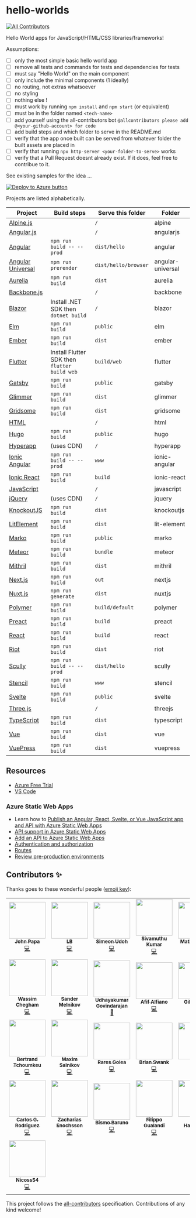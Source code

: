 # hello-worlds

<!-- ALL-CONTRIBUTORS-BADGE:START - Do not remove or modify this section -->
[![All Contributors](https://img.shields.io/badge/all_contributors-29-blue.svg?style=flat-square)](#contributors)
<!-- ALL-CONTRIBUTORS-BADGE:END -->

Hello World apps for JavaScript/HTML/CSS libraries/frameworks!

Assumptions:

- [ ] only the most simple basic hello world app
- [ ] remove all tests and commands for tests and dependencies for tests
- [ ] must say "Hello World" on the main component
- [ ] only include the minimal components (1 ideally)
- [ ] no routing, not extras whatsoever
- [ ] no styling
- [ ] nothing else !
- [ ] must work by running `npm install` and `npm start` (or equivalent)
- [ ] must be in the folder named `<tech-name>`
- [ ] add yourself using the all-contributors bot `@allcontributors please add @<your-github-account> for code`
- [ ] add build steps and which folder to serve in the README.md
- [ ] verify that the app once built can be served from whatever folder the built assets are placed in
- [ ] verify that running `npx http-server <your-folder-to-serve>` works
- [ ] verify that a Pull Request doesnt already exist. If it does, feel free to contribue to it.

See existing samples for the idea ...

[![Deploy to Azure button](https://aka.ms/deploytoazurebutton)](https://portal.azure.com/?feature.customportal=false&WT.mc_id=javascript-0000-jopapa#create/Microsoft.StaticApp)

Projects are listed alphabetically.

| Project                                                            | Build steps                                   | Serve this folder    | Folder            |
| ------------------------------------------------------------------ | --------------------------------------------- | -------------------- | ----------------- |
| [Alpine.js](https://github.com/alpinejs/alpine/)                   |                                               | `/`                  | alpine            |
| [Angular.js](https://angularjs.org/)                               |                                               | `/`                  | angularjs         |
| [Angular](https://angular.io/)                                     | `npm run build -- --prod`                     | `dist/hello`         | angular           |
| [Angular Universal](https://angular.io/guide/universal)            | `npm run prerender`                           | `dist/hello/browser` | angular-universal |
| [Aurelia](https://aurelia.io/)                                     | `npm run build`                               | `dist`               | aurelia           |
| [Backbone.js](https://backbonejs.org/)                             |                                               | `/`                  | backbone          |
| [Blazor](https://blazor.net/)                                      | Install .NET SDK then `dotnet build`          | `/`                  | blazor            |
| [Elm](https://elm-lang.org/)                                       | `npm run build`                               | `public`             | elm               |
| [Ember](https://emberjs.com/)                                      | `npm run build`                               | `dist`               | ember             |
| [Flutter](https://flutter.dev/)                                    | Install Flutter SDK then `flutter build web`  | `build/web`          | flutter           |
| [Gatsby](https://www.gatsbyjs.org/)                                | `npm run build`                               | `public`             | gatsby            |
| [Glimmer](https://glimmerjs.com/)                                  | `npm run build`                               | `dist`               | glimmer           |
| [Gridsome](https://gridsome.org/)                                  | `npm run build`                               | `dist`               | gridsome          |
| [HTML](https://developer.mozilla.org/docs/Web/HTML)                |                                               | `/`                  | html              |
| [Hugo](https://gohugo.io/)                                         | `npm run build`                               | `public`             | hugo              |
| [Hyperapp](https://hyperapp.dev/)                                  | (uses CDN)                                    | `/`                  | hyperapp          |
| [Ionic Angular](https://ionicframework.com/docs/angular/overview)  | `npm run build -- --prod`                     | `www`                | ionic-angular     |
| [Ionic React](https://ionicframework.com/docs/react)               | `npm run build`                               | `build`              | ionic-react       |
| [JavaScript](https://developer.mozilla.org/docs/Web/javascript)    |                                               | `/`                  | javascript        |
| [jQuery](https://jquery.com/)                                      | (uses CDN)                                    | `/`                  | jquery            |
| [KnockoutJS](https://knockoutjs.com/)                              | `npm run build`                               | `dist`               | knockoutjs        |
| [LitElement](https://lit-element.polymer-project.org/)             | `npm run build`                               | `dist`               | lit-element       |
| [Marko](https://markojs.com/)                                      | `npm run build`                               | `public`             | marko             |
| [Meteor](https://www.meteor.com/)                                  | `npm run build`                               | `bundle`             | meteor            |
| [Mithril](https://mithril.js.org/)                                 | `npm run build`                               | `dist`               | mithril           |
| [Next.js](https://nextjs.org/)                                     | `npm run build`                               | `out`                | nextjs            |
| [Nuxt.js](https://nuxtjs.org/)                                     | `npm run generate`                            | `dist`               | nuxtjs            |
| [Polymer](https://www.polymer-project.org/)                        | `npm run build`                               | `build/default`      | polymer           |
| [Preact](https://preactjs.com/)                                    | `npm run build`                               | `build`              | preact            |
| [React](https://reactjs.org/)                                      | `npm run build`                               | `build`              | react             |
| [Riot](https://riot.js.org/)                                       | `npm run build`                               | `dist`               | riot              |
| [Scully](https://github.com/scullyio/scully)                       | `npm run build -- --prod`                     | `dist/hello`         | scully            |
| [Stencil](https://stenciljs.com/)                                  | `npm run build`                               | `www`                | stencil           |
| [Svelte](https://svelte.dev/)                                      | `npm run build`                               | `public`             | svelte            |
| [Three.js](https://threejs.org/)                                   |                                               | `/`                  | threejs           |
| [TypeScript](https://www.typescriptlang.org/)                      | `npm run build`                               | `dist`               | typescript        |
| [Vue](http://vuejs.com/)                                           | `npm run build`                               | `dist`               | vue               |
| [VuePress](https://vuepress.vuejs.org/)                            | `npm run build`                               | `dist`               | vuepress          |

## Resources

- [Azure Free Trial](https://azure.microsoft.com/free/?WT.mc_id=javascript-0000-jopapa)
- [VS Code](https://code.visualstudio.com/?WT.mc_id=javascript-0000-jopapa)

### Azure Static Web Apps

- Learn how to [Publish an Angular, React, Svelte, or Vue JavaScript app and API with Azure Static Web Apps](https://docs.microsoft.com/learn/modules/publish-app-service-static-web-app-api?WT.mc_id=javascript-0000-jopapa)
- [API support in Azure Static Web Apps](https://docs.microsoft.com/azure/static-web-apps/apis?WT.mc_id=javascript-0000-jopapa)
- [Add an API to Azure Static Web Apps](https://docs.microsoft.com/azure/static-web-apps/add-api?WT.mc_id=javascript-0000-jopapa)
- [Authentication and authorization](https://docs.microsoft.com/azure/static-web-apps/authentication-authorization?WT.mc_id=javascript-0000-jopapa)
- [Routes](https://docs.microsoft.com/azure/static-web-apps/routes?WT.mc_id=javascript-0000-jopapa)
- [Review pre-production environments](https://docs.microsoft.com/azure/static-web-apps/review-publish-pull-requests?WT.mc_id=javascript-0000-jopapa)

## Contributors ✨

Thanks goes to these wonderful people ([emoji key](https://allcontributors.org/docs/en/emoji-key)):

<!-- ALL-CONTRIBUTORS-LIST:START - Do not remove or modify this section -->
<!-- prettier-ignore-start -->
<!-- markdownlint-disable -->
<table>
  <tr>
    <td align="center"><a href="http://johnpapa.net"><img src="https://avatars2.githubusercontent.com/u/1202528?v=4?s=100" width="100px;" alt=""/><br /><sub><b>John Papa</b></sub></a><br /><a href="https://github.com/johnpapa/hello-worlds/commits?author=johnpapa" title="Code">💻</a></td>
    <td align="center"><a href="https://github.com/laurieontech"><img src="https://avatars3.githubusercontent.com/u/15000607?v=4?s=100" width="100px;" alt=""/><br /><sub><b>LB</b></sub></a><br /><a href="https://github.com/johnpapa/hello-worlds/commits?author=laurieontech" title="Code">💻</a></td>
    <td align="center"><a href="https://simicode.me"><img src="https://avatars1.githubusercontent.com/u/25581792?v=4?s=100" width="100px;" alt=""/><br /><sub><b>Simeon Udoh</b></sub></a><br /><a href="https://github.com/johnpapa/hello-worlds/commits?author=simeon4real" title="Code">💻</a></td>
    <td align="center"><a href="https://twitter.com/ksivamuthu"><img src="https://avatars0.githubusercontent.com/u/4029525?v=4?s=100" width="100px;" alt=""/><br /><sub><b>Sivamuthu Kumar</b></sub></a><br /><a href="https://github.com/johnpapa/hello-worlds/commits?author=ksivamuthu" title="Code">💻</a></td>
    <td align="center"><a href="https://github.com/matiaskm"><img src="https://avatars3.githubusercontent.com/u/18614906?v=4?s=100" width="100px;" alt=""/><br /><sub><b>Matias Kohan</b></sub></a><br /><a href="https://github.com/johnpapa/hello-worlds/commits?author=matiaskm" title="Code">💻</a></td>
    <td align="center"><a href="https://github.com/Duraimurugan"><img src="https://avatars3.githubusercontent.com/u/7348388?v=4?s=100" width="100px;" alt=""/><br /><sub><b>Duraimurugan</b></sub></a><br /><a href="https://github.com/johnpapa/hello-worlds/commits?author=Duraimurugan" title="Code">💻</a></td>
    <td align="center"><a href="https://twitter.com/sinedied"><img src="https://avatars0.githubusercontent.com/u/593151?v=4?s=100" width="100px;" alt=""/><br /><sub><b>Yohan Lasorsa</b></sub></a><br /><a href="https://github.com/johnpapa/hello-worlds/commits?author=sinedied" title="Code">💻</a></td>
  </tr>
  <tr>
    <td align="center"><a href="https://wassim.dev"><img src="https://avatars2.githubusercontent.com/u/1699357?v=4?s=100" width="100px;" alt=""/><br /><sub><b>Wassim Chegham</b></sub></a><br /><a href="https://github.com/johnpapa/hello-worlds/commits?author=manekinekko" title="Code">💻</a></td>
    <td align="center"><a href="https://github.com/sandydoo"><img src="https://avatars3.githubusercontent.com/u/7572407?v=4?s=100" width="100px;" alt=""/><br /><sub><b>Sander Melnikov</b></sub></a><br /><a href="https://github.com/johnpapa/hello-worlds/commits?author=sandydoo" title="Code">💻</a></td>
    <td align="center"><a href="https://angularhive.com"><img src="https://avatars0.githubusercontent.com/u/29446574?v=4?s=100" width="100px;" alt=""/><br /><sub><b>Udhayakumar Govindarajan</b></sub></a><br /><a href="https://github.com/johnpapa/hello-worlds/commits?author=askudhay" title="Documentation">📖</a></td>
    <td align="center"><a href="https://behance.net/afifalfiano"><img src="https://avatars1.githubusercontent.com/u/47497276?v=4?s=100" width="100px;" alt=""/><br /><sub><b>Afif Alfiano</b></sub></a><br /><a href="https://github.com/johnpapa/hello-worlds/commits?author=afifalfiano" title="Code">💻</a></td>
    <td align="center"><a href="http://gilcreque.com"><img src="https://avatars2.githubusercontent.com/u/243234?v=4?s=100" width="100px;" alt=""/><br /><sub><b>Gil Creque</b></sub></a><br /><a href="https://github.com/johnpapa/hello-worlds/commits?author=gilcreque" title="Code">💻</a></td>
    <td align="center"><a href="https://github.com/afflexux"><img src="https://avatars0.githubusercontent.com/u/35804265?v=4?s=100" width="100px;" alt=""/><br /><sub><b>afflexux</b></sub></a><br /><a href="https://github.com/johnpapa/hello-worlds/commits?author=afflexux" title="Code">💻</a></td>
    <td align="center"><a href="https://github.com/apps/allcontributors"><img src="https://avatars0.githubusercontent.com/in/23186?v=4?s=100" width="100px;" alt=""/><br /><sub><b>allcontributors[bot]</b></sub></a><br /><a href="https://github.com/johnpapa/hello-worlds/commits?author=allcontributors[bot]" title="Documentation">📖</a></td>
  </tr>
  <tr>
    <td align="center"><a href="https://github.com/btchoum"><img src="https://avatars0.githubusercontent.com/u/9422996?v=4?s=100" width="100px;" alt=""/><br /><sub><b>Bertrand Tchoumkeu</b></sub></a><br /><a href="https://github.com/johnpapa/hello-worlds/commits?author=btchoum" title="Code">💻</a></td>
    <td align="center"><a href="https://medium.com/@webmaxru"><img src="https://avatars1.githubusercontent.com/u/1560278?v=4?s=100" width="100px;" alt=""/><br /><sub><b>Maxim Salnikov</b></sub></a><br /><a href="https://github.com/johnpapa/hello-worlds/commits?author=webmaxru" title="Code">💻</a></td>
    <td align="center"><a href="https://github.com/rgolea"><img src="https://avatars0.githubusercontent.com/u/8843202?v=4?s=100" width="100px;" alt=""/><br /><sub><b>Rares Golea</b></sub></a><br /><a href="https://github.com/johnpapa/hello-worlds/commits?author=rgolea" title="Code">💻</a></td>
    <td align="center"><a href="https://swank.dev/"><img src="https://avatars0.githubusercontent.com/u/18602728?v=4?s=100" width="100px;" alt=""/><br /><sub><b>Brian Swank</b></sub></a><br /><a href="https://github.com/johnpapa/hello-worlds/commits?author=bswank" title="Code">💻</a></td>
    <td align="center"><a href="https://codewithhugo.com"><img src="https://avatars1.githubusercontent.com/u/6459679?v=4?s=100" width="100px;" alt=""/><br /><sub><b>Hugo</b></sub></a><br /><a href="https://github.com/johnpapa/hello-worlds/commits?author=hugodf" title="Code">💻</a></td>
    <td align="center"><a href="https://noelmace.com"><img src="https://avatars3.githubusercontent.com/u/7578400?v=4?s=100" width="100px;" alt=""/><br /><sub><b>Noël Macé</b></sub></a><br /><a href="https://github.com/johnpapa/hello-worlds/commits?author=noelmace" title="Code">💻</a></td>
    <td align="center"><a href="https://github.com/wolfhoundjesse"><img src="https://avatars1.githubusercontent.com/u/13468509?v=4?s=100" width="100px;" alt=""/><br /><sub><b>Jesse M. Holmes</b></sub></a><br /><a href="https://github.com/johnpapa/hello-worlds/commits?author=wolfhoundjesse" title="Code">💻</a></td>
  </tr>
  <tr>
    <td align="center"><a href="https://github.com/carlosroec"><img src="https://avatars0.githubusercontent.com/u/1981518?v=4?s=100" width="100px;" alt=""/><br /><sub><b>Carlos G. Rodriguez</b></sub></a><br /><a href="https://github.com/johnpapa/hello-worlds/commits?author=carlosroec" title="Code">💻</a></td>
    <td align="center"><a href="http://zaceno.github.io"><img src="https://avatars3.githubusercontent.com/u/2061445?v=4?s=100" width="100px;" alt=""/><br /><sub><b>Zacharias Enochsson</b></sub></a><br /><a href="https://github.com/johnpapa/hello-worlds/commits?author=zaceno" title="Code">💻</a></td>
    <td align="center"><a href="https://moemoe89.github.io"><img src="https://avatars0.githubusercontent.com/u/7221739?v=4?s=100" width="100px;" alt=""/><br /><sub><b>Bismo Baruno</b></sub></a><br /><a href="https://github.com/johnpapa/hello-worlds/commits?author=moemoe89" title="Code">💻</a></td>
    <td align="center"><a href="https://github.com/Filini"><img src="https://avatars1.githubusercontent.com/u/10072578?v=4?s=100" width="100px;" alt=""/><br /><sub><b>Filippo Gualandi</b></sub></a><br /><a href="https://github.com/johnpapa/hello-worlds/commits?author=Filini" title="Code">💻</a></td>
    <td align="center"><a href="https://twitter.com/mhartington"><img src="https://avatars3.githubusercontent.com/u/2835826?v=4?s=100" width="100px;" alt=""/><br /><sub><b>Mike Hartington</b></sub></a><br /><a href="https://github.com/johnpapa/hello-worlds/commits?author=mhartington" title="Code">💻</a></td>
    <td align="center"><a href="https://github.com/aelgasser"><img src="https://avatars2.githubusercontent.com/u/3692722?v=4?s=100" width="100px;" alt=""/><br /><sub><b>aelgasser</b></sub></a><br /><a href="https://github.com/johnpapa/hello-worlds/commits?author=aelgasser" title="Code">💻</a></td>
    <td align="center"><a href="http://www.sarbull.ro"><img src="https://avatars.githubusercontent.com/u/1864112?v=4?s=100" width="100px;" alt=""/><br /><sub><b>Cezar Sîrbu</b></sub></a><br /><a href="https://github.com/johnpapa/hello-worlds/commits?author=sarbull" title="Code">💻</a></td>
  </tr>
  <tr>
    <td align="center"><a href="https://github.com/Nicoss54"><img src="https://avatars.githubusercontent.com/u/24563545?v=4?s=100" width="100px;" alt=""/><br /><sub><b>Nicoss54</b></sub></a><br /><a href="https://github.com/johnpapa/hello-worlds/commits?author=Nicoss54" title="Code">💻</a></td>
  </tr>
</table>

<!-- markdownlint-restore -->
<!-- prettier-ignore-end -->

<!-- ALL-CONTRIBUTORS-LIST:END -->

This project follows the [all-contributors](https://github.com/all-contributors/all-contributors) specification. Contributions of any kind welcome!
